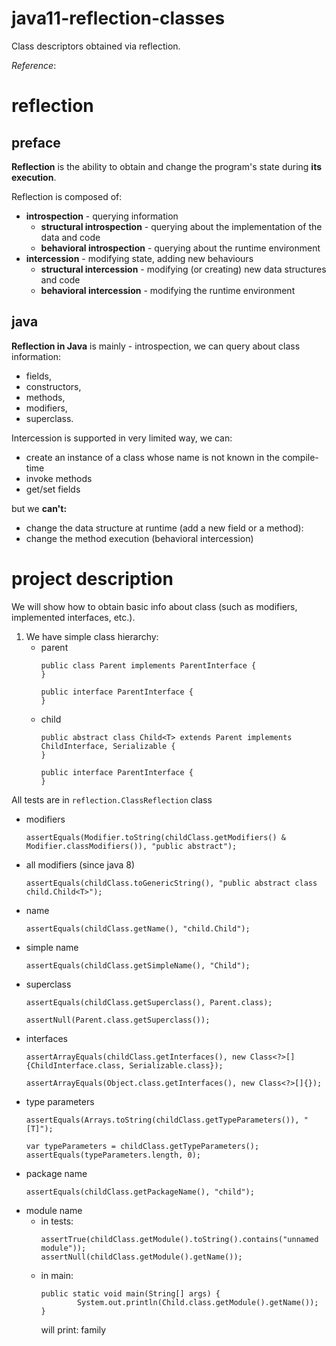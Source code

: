 # java11-reflection-classes
Class descriptors obtained via reflection.

_Reference_: 

# reflection
## preface
**Reflection** is the ability to obtain and change the program's 
state during **its execution**.

Reflection is composed of:
* **introspection** - querying information
    * **structural introspection** - querying about the 
    implementation of the data and code
    * **behavioral introspection** - querying about the
    runtime environment
* **intercession** - modifying state, adding new behaviours
    * **structural intercession** - modifying (or creating) new 
    data structures and code
    * **behavioral intercession** - modifying the runtime 
    environment
 
## java   
**Reflection in Java** is mainly - introspection, we can query
about class information:
* fields,
* constructors,
* methods, 
* modifiers, 
* superclass. 

Intercession is supported in very limited way, we can:
* create an instance of a class whose name is not known
  in the compile-time
* invoke methods
* get/set fields

but we **can't:**
* change the data structure at runtime (add a new field or a method):
* change the method execution (behavioral intercession)

# project description
We will show how to obtain basic info about class (such as
modifiers, implemented interfaces, etc.).

1. We have simple class hierarchy:
    * parent
        ```
        public class Parent implements ParentInterface {
        }
        
        public interface ParentInterface {
        }
        ```
    * child
        ```
        public abstract class Child<T> extends Parent implements ChildInterface, Serializable {
        }
        
        public interface ParentInterface {
        }
        ```
All tests are in `reflection.ClassReflection` class
* modifiers
    ```
    assertEquals(Modifier.toString(childClass.getModifiers() & Modifier.classModifiers()), "public abstract");
    ```
* all modifiers (since java 8)
    ```
    assertEquals(childClass.toGenericString(), "public abstract class child.Child<T>");
    ```
* name
    ```
    assertEquals(childClass.getName(), "child.Child");
    ```
* simple name
    ```
    assertEquals(childClass.getSimpleName(), "Child");
    ```
* superclass
    ```
    assertEquals(childClass.getSuperclass(), Parent.class);
    ```
    ```
    assertNull(Parent.class.getSuperclass());
    ```
* interfaces
    ```
    assertArrayEquals(childClass.getInterfaces(), new Class<?>[]{ChildInterface.class, Serializable.class});
    ```
    ```
    assertArrayEquals(Object.class.getInterfaces(), new Class<?>[]{});
    ```
* type parameters
    ```
    assertEquals(Arrays.toString(childClass.getTypeParameters()), "[T]");
    ```
    ```
    var typeParameters = childClass.getTypeParameters();
    assertEquals(typeParameters.length, 0);
    ```
* package name
    ```
    assertEquals(childClass.getPackageName(), "child");
    ```
* module name
    * in tests:
        ```
        assertTrue(childClass.getModule().toString().contains("unnamed module"));
        assertNull(childClass.getModule().getName());
        ```
    * in main:
        ```
        public static void main(String[] args) {
                System.out.println(Child.class.getModule().getName());
        }
        ```
        will print: family